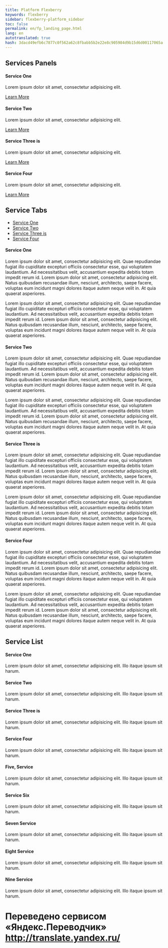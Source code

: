 ```yaml
--- 
title: Platform Flexberry 
keywords: flexberry 
sidebar: flexberry-platform_sidebar 
toc: false 
permalink: en/fp_landing_page.html 
lang: en 
autotranslated: true 
hash: 3dacd49efb6c7877c0f562a62c8fbabb5b2e22e8c905984d9b15d6d00117065a 
--- 
```


<div class="row"> 
<div class="col-lg-12"> 
<h2 class="page-header">Services Panels</h2> 
</div> 
<div class="col-md-3 col-sm-6"> 
<div class="panel panel-default text-center"> 
<div class="panel-heading"> 
<span class="fa-stack fa-5x"> 
<i class="fa fa-circle fa-stack-2x text-primary"></i> 
<i class="fa fa-tree fa-stack-1x fa-inverse"></i> 
</span> 
</div> 
<div class="panel-body"> 
<h4>Service One</h4> 
<p>Lorem ipsum dolor sit amet, consectetur adipisicing elit.</p> 
<a href="#" class="btn btn-primary">Learn More</a> 
</div> 
</div> 
</div> 
<div class="col-md-3 col-sm-6"> 
<div class="panel panel-default text-center"> 
<div class="panel-heading"> 
<span class="fa-stack fa-5x"> 
<i class="fa fa-circle fa-stack-2x text-primary"></i> 
<i class="fa fa-car fa-stack-1x fa-inverse"></i> 
</span> 
</div> 
<div class="panel-body"> 
<h4>Service Two</h4> 
<p>Lorem ipsum dolor sit amet, consectetur adipisicing elit.</p> 
<a href="#" class="btn btn-primary">Learn More</a> 
</div> 
</div> 
</div> 
<div class="col-md-3 col-sm-6"> 
<div class="panel panel-default text-center"> 
<div class="panel-heading"> 
<span class="fa-stack fa-5x"> 
<i class="fa fa-circle fa-stack-2x text-primary"></i> 
<i class="fa fa-support fa-stack-1x fa-inverse"></i> 
</span> 
</div> 
<div class="panel-body"> 
<h4>Service Three is</h4> 
<p>Lorem ipsum dolor sit amet, consectetur adipisicing elit.</p> 
<a href="#" class="btn btn-primary">Learn More</a> 
</div> 
</div> 
</div> 
<div class="col-md-3 col-sm-6"> 
<div class="panel panel-default text-center"> 
<div class="panel-heading"> 
<span class="fa-stack fa-5x"> 
<i class="fa fa-circle fa-stack-2x text-primary"></i> 
<i class="fa fa-database fa-stack-1x fa-inverse"></i> 
</span> 
</div> 
<div class="panel-body"> 
<h4>Service Four</h4> 
<p>Lorem ipsum dolor sit amet, consectetur adipisicing elit.</p> 
<a href="#" class="btn btn-primary">Learn More</a> 
</div> 
</div> 
</div> 
</div> 

<!-- Service Tabs --> 
<div class="row"> 
<div class="col-lg-12"> 
<h2 class="page-header">Service Tabs</h2> 
</div> 
<div class="col-lg-12"> 

<ul id="myTab" class="nav nav-tabs nav-justified"> 
<li class="active"><a href="#service-one" data-toggle="tab"><i class="fa fa-tree"></i> Service One</a> 
</li> 
<li class=""><a href="#service-two" data-toggle="tab"><i class="fa fa-car"></i> Service Two</a> 
</li> 
<li class=""><a href="#service-three" data-toggle="tab"><i class="fa fa-support"></i> Service Three is</a> 
</li> 
<li class=""><a href="#service-four" data-toggle="tab"><i class="fa fa-database"></i> Service Four</a> 
</li> 
</ul> 

<div id="myTabContent" class="tab-content"> 
<div class="tab-pane fade active in" id="service-one"> 
<h4>Service One</h4> 
<p>Lorem ipsum dolor sit amet, consectetur adipisicing elit. Quae repudiandae fugiat illo cupiditate excepturi officiis consectetur esse, qui voluptatem laudantium. Ad necessitatibus velit, accusantium expedita debitis totam impedit rerum id. Lorem ipsum dolor sit amet, consectetur adipisicing elit. Natus quibusdam recusandae illum, nesciunt, architecto, saepe facere, voluptas eum incidunt magni dolores itaque autem neque velit in. At quia quaerat asperiores.</p> 
<p>Lorem ipsum dolor sit amet, consectetur adipisicing elit. Quae repudiandae fugiat illo cupiditate excepturi officiis consectetur esse, qui voluptatem laudantium. Ad necessitatibus velit, accusantium expedita debitis totam impedit rerum id. Lorem ipsum dolor sit amet, consectetur adipisicing elit. Natus quibusdam recusandae illum, nesciunt, architecto, saepe facere, voluptas eum incidunt magni dolores itaque autem neque velit in. At quia quaerat asperiores.</p> 
</div> 
<div class="tab-pane fade" id="service-two"> 
<h4>Service Two</h4> 
<p>Lorem ipsum dolor sit amet, consectetur adipisicing elit. Quae repudiandae fugiat illo cupiditate excepturi officiis consectetur esse, qui voluptatem laudantium. Ad necessitatibus velit, accusantium expedita debitis totam impedit rerum id. Lorem ipsum dolor sit amet, consectetur adipisicing elit. Natus quibusdam recusandae illum, nesciunt, architecto, saepe facere, voluptas eum incidunt magni dolores itaque autem neque velit in. At quia quaerat asperiores.</p> 
<p>Lorem ipsum dolor sit amet, consectetur adipisicing elit. Quae repudiandae fugiat illo cupiditate excepturi officiis consectetur esse, qui voluptatem laudantium. Ad necessitatibus velit, accusantium expedita debitis totam impedit rerum id. Lorem ipsum dolor sit amet, consectetur adipisicing elit. Natus quibusdam recusandae illum, nesciunt, architecto, saepe facere, voluptas eum incidunt magni dolores itaque autem neque velit in. At quia quaerat asperiores.</p> 
</div> 
<div class="tab-pane fade" id="service-three"> 
<h4>Service Three is</h4> 
<p>Lorem ipsum dolor sit amet, consectetur adipisicing elit. Quae repudiandae fugiat illo cupiditate excepturi officiis consectetur esse, qui voluptatem laudantium. Ad necessitatibus velit, accusantium expedita debitis totam impedit rerum id. Lorem ipsum dolor sit amet, consectetur adipisicing elit. Natus quibusdam recusandae illum, nesciunt, architecto, saepe facere, voluptas eum incidunt magni dolores itaque autem neque velit in. At quia quaerat asperiores.</p> 
<p>Lorem ipsum dolor sit amet, consectetur adipisicing elit. Quae repudiandae fugiat illo cupiditate excepturi officiis consectetur esse, qui voluptatem laudantium. Ad necessitatibus velit, accusantium expedita debitis totam impedit rerum id. Lorem ipsum dolor sit amet, consectetur adipisicing elit. Natus quibusdam recusandae illum, nesciunt, architecto, saepe facere, voluptas eum incidunt magni dolores itaque autem neque velit in. At quia quaerat asperiores.</p> 
</div> 
<div class="tab-pane fade" id="service-four"> 
<h4>Service Four</h4> 
<p>Lorem ipsum dolor sit amet, consectetur adipisicing elit. Quae repudiandae fugiat illo cupiditate excepturi officiis consectetur esse, qui voluptatem laudantium. Ad necessitatibus velit, accusantium expedita debitis totam impedit rerum id. Lorem ipsum dolor sit amet, consectetur adipisicing elit. Natus quibusdam recusandae illum, nesciunt, architecto, saepe facere, voluptas eum incidunt magni dolores itaque autem neque velit in. At quia quaerat asperiores.</p> 
<p>Lorem ipsum dolor sit amet, consectetur adipisicing elit. Quae repudiandae fugiat illo cupiditate excepturi officiis consectetur esse, qui voluptatem laudantium. Ad necessitatibus velit, accusantium expedita debitis totam impedit rerum id. Lorem ipsum dolor sit amet, consectetur adipisicing elit. Natus quibusdam recusandae illum, nesciunt, architecto, saepe facere, voluptas eum incidunt magni dolores itaque autem neque velit in. At quia quaerat asperiores.</p> 
</div> 
</div> 

</div> 
</div> 

<!-- Service List --> 
<!-- The circle icons use Font Awesome''s stacked icon classes. For more information, visit http://fontawesome.io/examples/ --> 
<div class="row"> 
<div class="col-lg-12"> 
<h2 class="page-header">Service List</h2> 
</div> 
<div class="col-md-4"> 
<div class="media"> 
<div class="pull-left"> 
<span class="fa-stack fa-2x"> 
<i class="fa fa-circle fa-stack-2x text-primary"></i> 
<i class="fa fa-tree fa-stack-1x fa-inverse"></i> 
</span> 
</div> 
<div class="media-body"> 
<h4 class="media-heading">Service One</h4> 
<p>Lorem ipsum dolor sit amet, consectetur adipisicing elit. Illo itaque ipsum sit harum.</p> 
</div> 
</div> 
<div class="media"> 
<div class="pull-left"> 
<span class="fa-stack fa-2x"> 
<i class="fa fa-circle fa-stack-2x text-primary"></i> 
<i class="fa fa-car fa-stack-1x fa-inverse"></i> 
</span> 
</div> 
<div class="media-body"> 
<h4 class="media-heading">Service Two</h4> 
<p>Lorem ipsum dolor sit amet, consectetur adipisicing elit. Illo itaque ipsum sit harum.</p> 
</div> 
</div> 
<div class="media"> 
<div class="pull-left"> 
<span class="fa-stack fa-2x"> 
<i class="fa fa-circle fa-stack-2x text-primary"></i> 
<i class="fa fa-support fa-stack-1x fa-inverse"></i> 
</span> 
</div> 
<div class="media-body"> 
<h4 class="media-heading">Service Three is</h4> 
<p>Lorem ipsum dolor sit amet, consectetur adipisicing elit. Illo itaque ipsum sit harum.</p> 
</div> 
</div> 
</div> 
<div class="col-md-4"> 
<div class="media"> 
<div class="pull-left"> 
<span class="fa-stack fa-2x"> 
<i class="fa fa-circle fa-stack-2x text-primary"></i> 
<i class="fa fa-database fa-stack-1x fa-inverse"></i> 
</span> 
</div> 
<div class="media-body"> 
<h4 class="media-heading">Service Four</h4> 
<p>Lorem ipsum dolor sit amet, consectetur adipisicing elit. Illo itaque ipsum sit harum.</p> 
</div> 
</div> 
<div class="media"> 
<div class="pull-left"> 
<span class="fa-stack fa-2x"> 
<i class="fa fa-circle fa-stack-2x text-primary"></i> 
<i class="fa fa-bomb fa-stack-1x fa-inverse"></i> 
</span> 
</div> 
<div class="media-body"> 
<h4 class="media-heading">Five, Service</h4> 
<p>Lorem ipsum dolor sit amet, consectetur adipisicing elit. Illo itaque ipsum sit harum.</p> 
</div> 
</div> 
<div class="media"> 
<div class="pull-left"> 
<span class="fa-stack fa-2x"> 
<i class="fa fa-circle fa-stack-2x text-primary"></i> 
<i class="fa fa-bank fa-stack-1x fa-inverse"></i> 
</span> 
</div> 
<div class="media-body"> 
<h4 class="media-heading">Service Six</h4> 
<p>Lorem ipsum dolor sit amet, consectetur adipisicing elit. Illo itaque ipsum sit harum.</p> 
</div> 
</div> 
</div> 
<div class="col-md-4"> 
<div class="media"> 
<div class="pull-left"> 
<span class="fa-stack fa-2x"> 
<i class="fa fa-circle fa-stack-2x text-primary"></i> 
<i class="fa fa-paper-plane fa-stack-1x fa-inverse"></i> 
</span> 
</div> 
<div class="media-body"> 
<h4 class="media-heading">Seven Service</h4> 
<p>Lorem ipsum dolor sit amet, consectetur adipisicing elit. Illo itaque ipsum sit harum.</p> 
</div> 
</div> 
<div class="media"> 
<div class="pull-left"> 
<span class="fa-stack fa-2x"> 
<i class="fa fa-circle fa-stack-2x text-primary"></i> 
<i class="fa fa-space-shuttle fa-stack-1x fa-inverse"></i> 
</span> 
</div> 
<div class="media-body"> 
<h4 class="media-heading">Eight Service</h4> 
<p>Lorem ipsum dolor sit amet, consectetur adipisicing elit. Illo itaque ipsum sit harum.</p> 
</div> 
</div> 
<div class="media"> 
<div class="pull-left"> 
<span class="fa-stack fa-2x"> 
<i class="fa fa-circle fa-stack-2x text-primary"></i> 
<i class="fa fa-recycle fa-stack-1x fa-inverse"></i> 
</span> 
</div> 
<div class="media-body"> 
<h4 class="media-heading">Nine Service</h4> 
<p>Lorem ipsum dolor sit amet, consectetur adipisicing elit. Illo itaque ipsum sit harum.</p> 
</div> 
</div> 
</div> 
</div> 



 # Переведено сервисом «Яндекс.Переводчик» http://translate.yandex.ru/